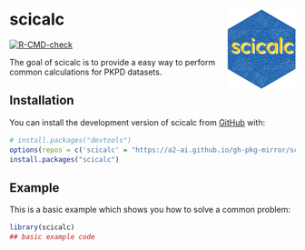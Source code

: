 
<!-- README.md is generated from README.Rmd. Please edit that file -->

# scicalc <a href="https://potential-broccoli-9pe6wkn.pages.github.io/"><img src="man/figures/logo.png" align="right" height="139" alt="scicalc website" /></a>

<!-- badges: start -->

[![R-CMD-check](https://github.com/a2-ai/scicalc/actions/workflows/R-CMD-check.yaml/badge.svg)](https://github.com/a2-ai/scicalc/actions/workflows/R-CMD-check.yaml)
<!-- badges: end -->

The goal of scicalc is to provide a easy way to perform common
calculations for PKPD datasets.

## Installation

You can install the development version of scicalc from
[GitHub](https://github.com/a2-ai/scicalc) with:

``` r
# install.packages("devtools")
options(repos = c('scicalc' = "https://a2-ai.github.io/gh-pkg-mirror/scicalc", getOption("repos")))
install.packages("scicalc")
```

## Example

This is a basic example which shows you how to solve a common problem:

``` r
library(scicalc)
## basic example code
```
